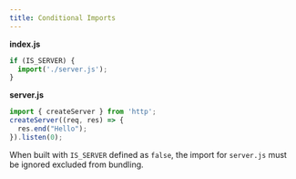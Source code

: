 ```yaml
---
title: Conditional Imports
---
```


**index.js**

```js
if (IS_SERVER) {
  import('./server.js');
}
```

**server.js**

```js
import { createServer } from 'http';
createServer((req, res) => {
  res.end("Hello");
}).listen(0);
```

When built with `IS_SERVER` defined as `false`, the import for `server.js` must be ignored excluded from bundling.
